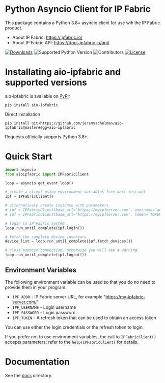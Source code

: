 # Python Asyncio Client for IP Fabric

This package contains a Python 3.8+ asyncio client for use wih the IP Fabric product.

   * About IP Fabric: https://ipfabric.io/
   * About IP Fabric API: https://docs.ipfabric.io/api/


[![Downloads](https://pepy.tech/badge/aio-ipfabric)](https://pepy.tech/project/aio-ipfabric)
![Supported Python Version](https://img.shields.io/pypi/pyversions/aio-ipfabric)
![Contributors](https://img.shields.io/github/contributors/jeremyschulman/aio-ipfabric)
[![License](https://img.shields.io/github/license/jeremyschulman/aio-ipfabric)](https://github.com/jeremyschulman/aio-ipfabric/blob/main/LICENSE)


# Installating aio-ipfabric and supported versions

aio-ipfabric is available on [PyPI](https://pypi.org/project/aio-ipfabric/):

```shell script
pip install aio-ipfabric
```

Direct installation
```shell script
pip install git+https://github.com/jeremyschulman/aio-ipfabric@master#egg=aio-ipfabric
```

Requests officially supports Python 3.8+.


# Quick Start

````python
import asyncio
from aioipfabric import IPFabricClient

loop = asyncio.get_event_loop()

# create a client using environment variables (see next section)
ipf = IPFabricClient()

# alternatively create instance with parameters
# ipf = IPFabricClient(base_url='https://myipfserver.com', username='admin', password='admin12345')
# ipf = IPFabricClient(base_url='https://myipfserver.com', token='TOKENFROMIPF')

# login to IP Fabric system
loop.run_until_complete(ipf.login())

# fetch the complete device inventory
device_list = loop.run_until_complete(ipf.fetch_devices())

# close asyncio connection, otherwise you will see a warning.
loop.run_until_complete(ipf.logout())
````

## Environment Variables

The following environment variable can be used so that you do no need to provide them in
your program:

   * `IPF_ADDR` - IP Fabric server URL, for example "https://my-ipfabric-server.com/"
   * `IPF_USERNAME` - Login username
   * `IPF_PASSWORD` - Login password
   * `IPF_TOKEN` - A refresh token that can be used to obtain an access token

You can use either the login credentials or the refresh token to login.

If you prefer not to use environment variables, the call to `IPFabricClient()` accepts
parameters; refer to the `help(IPFabricClient)` for details.

# Documentation

See the [docs](docs) directory.

